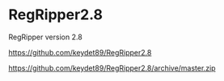RegRipper2.8
============

RegRipper version 2.8

https://github.com/keydet89/RegRipper2.8

https://github.com/keydet89/RegRipper2.8/archive/master.zip
